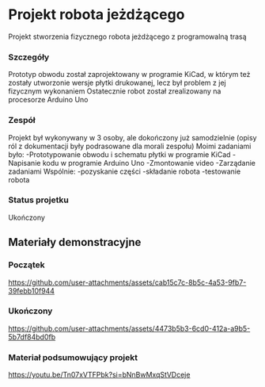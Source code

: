 # Projekt robota jeżdżącego
Projekt stworzenia fizycznego robota jeżdżącego z programowalną trasą

### Szczegóły
Prototyp obwodu został zaprojektowany w programie KiCad, w którym też zostały utworzonie wersje płytki drukowanej, lecz był problem z jej fizycznym wykonaniem
Ostatecznie robot został zrealizowany na procesorze Arduino Uno

### Zespół
Projekt był wykonywany w 3 osoby, ale dokończony już samodzielnie (opisy ról z dokumentacji były podrasowane dla morali zespołu)
Moimi zadaniami było:
-Prototypowanie obwodu i schematu płytki w programie KiCad
-Napisanie kodu w programie Arduino Uno
-Zmontowanie video
-Zarządanie zadaniami
Wspólnie:
-pozyskanie części
-składanie robota
-testowanie robota

### Status projetku
Ukończony

## Materiały demonstracyjne

### Początek 
https://github.com/user-attachments/assets/cab15c7c-8b5c-4a53-9fb7-39febb10f944

### Ukończony
https://github.com/user-attachments/assets/4473b5b3-6cd0-412a-a9b5-5b7df84bd0fb

### Materiał podsumowujący projekt
https://youtu.be/Tn07xVTFPbk?si=bNnBwMxqStVDceje
